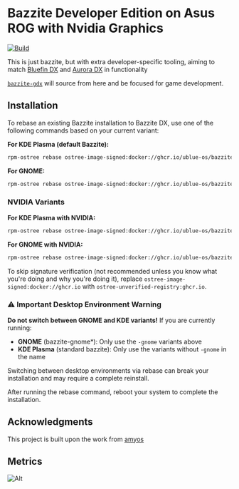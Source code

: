 # Bazzite Developer Edition on Asus ROG with Nvidia Graphics

[![Build](https://github.com/HiddenSquid24/bazzite-dx-asus-nvidia/actions/workflows/build.yml/badge.svg)](https://github.com//HiddenSquid24/bazzite-dx-asus-nvidia/actions/workflows/build.yml)

This is just bazzite, but with extra developer-specific tooling, aiming to match [Bluefin DX](https://docs.projectbluefin.io/bluefin-dx/) and [Aurora DX](https://docs.getaurora.dev/dx/aurora-dx-intro) in functionality

[`bazzite-gdx`](https://github.com/ublue-os/bazzite-gdx) will source from here and be focused for game development.

## Installation

To rebase an existing Bazzite installation to Bazzite DX, use one of the following commands based on your current variant:

**For KDE Plasma (default Bazzite):**
```bash
rpm-ostree rebase ostree-image-signed:docker://ghcr.io/ublue-os/bazzite-dx:stable
```

**For GNOME:**
```bash
rpm-ostree rebase ostree-image-signed:docker://ghcr.io/ublue-os/bazzite-dx-gnome:stable
```

### NVIDIA Variants

**For KDE Plasma with NVIDIA:**
```bash
rpm-ostree rebase ostree-image-signed:docker://ghcr.io/ublue-os/bazzite-dx-nvidia:stable
```

**For GNOME with NVIDIA:**
```bash
rpm-ostree rebase ostree-image-signed:docker://ghcr.io/ublue-os/bazzite-dx-nvidia-gnome:stable
```

To skip signature verification (not recommended unless you know what you're doing and why you're doing it), replace `ostree-image-signed:docker://ghcr.io` with `ostree-unverified-registry:ghcr.io`.

### ⚠️ Important Desktop Environment Warning

**Do not switch between GNOME and KDE variants!** If you are currently running:
- **GNOME** (bazzite-gnome*): Only use the `-gnome` variants above
- **KDE Plasma** (standard bazzite): Only use the variants without `-gnome` in the name

Switching between desktop environments via rebase can break your installation and may require a complete reinstall.

After running the rebase command, reboot your system to complete the installation. 

## Acknowledgments

This project is built upon the work from [amyos](https://github.com/astrovm/amyos)

## Metrics

![Alt](https://repobeats.axiom.co/api/embed/8568b042f7cfba9dd477885ed5ee6573ab78bb5e.svg "Repobeats analytics image")
